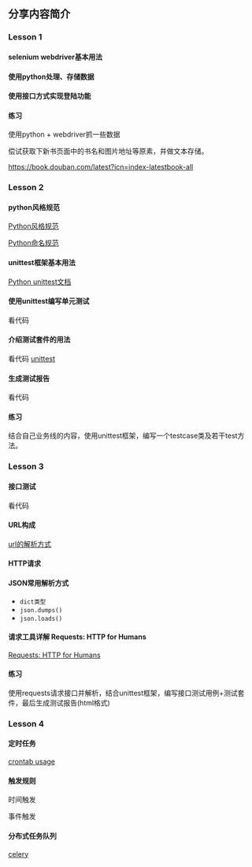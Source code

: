 分享内容简介
----

### Lesson 1

#### selenium webdriver基本用法

#### 使用python处理、存储数据

#### 使用接口方式实现登陆功能

#### 练习

使用python + webdriver抓一些数据

偿试获取下新书页面中的书名和图片地址等原素，并做文本存储。

https://book.douban.com/latest?icn=index-latestbook-all

### Lesson 2

#### python风格规范

[Python风格规范](http://zh-google-styleguide.readthedocs.io/en/latest/google-python-styleguide/python_style_rules/)

[Python命名规范](https://www.jianshu.com/p/a793c0d960fe)

#### unittest框架基本用法

[Python unittest文档](https://docs.python.org/3/library/unittest.html)

#### 使用unittest编写单元测试

看代码

#### 介绍测试套件的用法

看代码
[unittest](https://docs.python.org/3/library/unittest.html)

#### 生成测试报告

看代码

#### 练习

结合自己业务线的内容，使用unittest框架，编写一个testcase类及若干test方法。


### Lesson 3

#### 接口测试

看代码

#### URL构成

[url的解析方式](https://www.candypapi.com/2017/02/20/Analysis-of-the-url/)

#### HTTP请求

#### JSON常用解析方式

- `dict类型`
- `json.dumps()`
- `json.loads()`

#### 请求工具详解 Requests: HTTP for Humans

[Requests: HTTP for Humans](http://docs.python-requests.org/en/master/)

#### 练习

使用requests请求接口并解析，结合unittest框架，编写接口测试用例+测试套件，最后生成测试报告(html格式)

### Lesson 4

#### 定时任务

[crontab usage](https://www.candypapi.com/2018/08/10/How-To-Use-Crontab-in-Ubuntu/)

#### 触发规则

时间触发

事件触发

#### 分布式任务队列

[celery](http://www.celeryproject.org/)